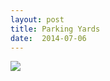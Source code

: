 ```yaml
---
layout: post
title: Parking Yards
date:  2014-07-06
---
```


![](https://infinit.io/link/vokoiva/ehzKczR.jpg)